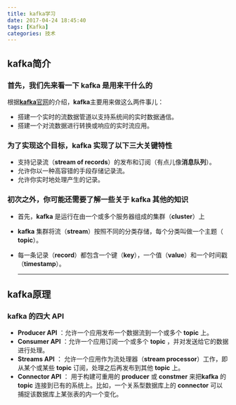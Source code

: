 ```yaml
---
title: kafka学习
date: 2017-04-24 18:45:40
tags: [Kafka]
categories: 技术
---
```


## kafka简介
### 首先，我们先来看一下 **kafka** 是用来干什么的
根据[**kafka**官网](http://kafka.apache.org)的介绍，**kafka**主要用来做这么两件事儿：

*  搭建一个实时的流数据管道以支持系统间的实时数据通信。
*  搭建一个对流数据进行转换或响应的实时流应用。

### 为了实现这个目标，**kafka** 实现了以下三大关键特性

* 支持记录流（**stream of records**）的发布和订阅（有点儿像**消息队列**）。
* 允许你以一种高容错的手段存储记录流。
* 允许你实时地处理产生的记录。

### 初次之外，你可能还需要了解一些关于 **kafka** 其他的知识

* 首先，**kafka** 是运行在由一个或多个服务器组成的集群（**cluster**）上

* **kafka** 集群将流（**stream**）按照不同的分类存储，每个分类叫做一个主题（ **topic**）。

* 每一条记录（**record**）都包含一个键（**key**），一个值（**value**）和一个时间戳（**timestamp**）。

  ***

## kafka原理

###  **kafka** 的四大 API

* **Producer API** ：允许一个应用发布一个数据流到一个或多个 **topic** 上。
* **Consumer API** ：允许一个应用订阅一个或多个 **topic** ，并对发送给它的数据进行处理。 
* **Streams API** ： 允许一个应用作为流处理器（**stream processor**）工作，即从某个或某些 **topic** 订阅，处理之后再发布到其他 **topic** 上。
* **Connector API** ： 用于构建可重用的 **producer** 或 **constmer** 来把**kafka** 的 **topic** 连接到已有的系统上。比如，一个关系型数据库上的 **connector** 可以捕捉该数据库上某张表的内一个变化。
